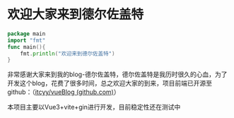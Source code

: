 # 欢迎大家来到德尔佐盖特

```go
package main
import "fmt"
func main(){
    fmt.println("欢迎来到德尔佐盖特")
}
```

非常感谢大家来到我的blog-德尔佐盖特，德尔佐盖特是我历时很久的心血，为了开发这个blog，花费了很多时间，总之欢迎大家的到来，项目前端已开源至github：（[itcyy/vueBlog (github.com)](https://github.com/itcyy/vueBlog)）

本项目主要以Vue3+vite+gin进行开发，目前稳定性还在测试中





































